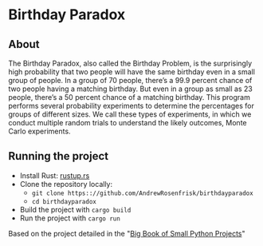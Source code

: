 # Birthday Paradox

## About

The Birthday Paradox, also called the Birthday Problem, is the surprisingly high probability that two people will have the same birthday 
even in a small group of people. In a group of 70 people, there’s a 99.9 percent chance of two people having a matching birthday. But even 
in a group as small as 23 people, there’s a 50 percent chance of a matching birthday. This program performs several probability experiments 
to determine the percentages for groups of different sizes. We call these types of experiments, in which we conduct multiple random trials 
to understand the likely outcomes, Monte Carlo experiments.

## Running the project
* Install Rust: [rustup.rs](https://rustup.rs/)
* Clone the repository locally:
  * `git clone https:://github.com/AndrewRosenfrisk/birthdayparadox`
  * `cd birthdayparadox`
* Build the project with `cargo build`
* Run the project with `cargo run`

Based on the project detailed in the "[Big Book of Small Python Projects](https://inventwithpython.com/bigbookpython/project2.html)"
